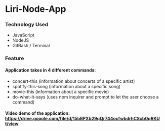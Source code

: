 # Liri-Node-App

### Technology Used
* JavaScript
* NodeJS
* GitBash / Terminal

### Feature
#### Application takes in 4 different commands:
* concert-this (information about concerts of a specific artist)
* spotify-this-song (information about a specific song)
* movie-this (information about a specific movie)
* do-what-it-says (uses npm inquirer and prompt to let the user choose a command)

#### Video demo of the application: https://drive.google.com/file/d/15bBPXb29qQr744ocfwbdrhCScb0qRKUt/view